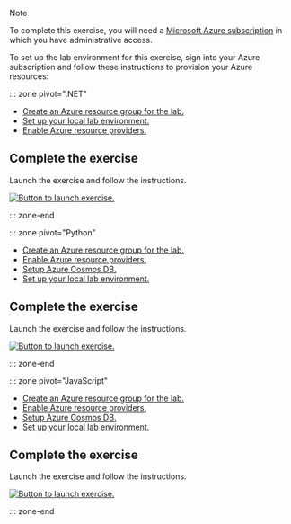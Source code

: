 > [!NOTE]
> To complete this exercise, you will need a [Microsoft Azure subscription](https://azure.microsoft.com/free) in which you have administrative access.

To set up the lab environment for this exercise, sign into your Azure subscription and follow these instructions to provision your Azure resources:

::: zone pivot=".NET"

- [Create an Azure resource group for the lab.](https://microsoftlearning.github.io/dp-420-cosmos-db-dev/instructions/00-create-resource-group.html)
- [Set up your local lab environment.](https://microsoftlearning.github.io/dp-420-cosmos-db-dev/instructions/00-setup-environment.html)
- [Enable Azure resource providers.](https://microsoftlearning.github.io/dp-420-cosmos-db-dev/instructions/00-update-resource-providers.html)

## Complete the exercise

Launch the exercise and follow the instructions.

[![Button to launch exercise.](../media/launch-exercise.png)](https://microsoftlearning.github.io/dp-420-cosmos-db-dev/instructions/09-sdk-queries.html)

::: zone-end

::: zone pivot="Python"

- [Create an Azure resource group for the lab.](https://solliancenet.github.io/microsoft-learning-path-build-copilots-with-cosmos-db-labs/common/instructions/00-create-resource-group.html)
- [Enable Azure resource providers.](https://solliancenet.github.io/microsoft-learning-path-build-copilots-with-cosmos-db-labs/common/instructions/00-update-resource-providers.html)
- [Setup Azure Cosmos DB.](https://solliancenet.github.io/microsoft-learning-path-build-copilots-with-cosmos-db-labs/common/instructions/00-setup-cosmos-db.html)
- [Set up your local lab environment.](https://solliancenet.github.io/microsoft-learning-path-build-copilots-with-cosmos-db-labs/python/instructions/00-setup-lab-environment.html)

## Complete the exercise

Launch the exercise and follow the instructions.

[![Button to launch exercise.](../media/launch-exercise.png)](https://solliancenet.github.io/microsoft-learning-path-build-copilots-with-cosmos-db-labs/python/instructions/05-sdk-queries.html)

::: zone-end

::: zone pivot="JavaScript"

- [Create an Azure resource group for the lab.](https://solliancenet.github.io/microsoft-learning-path-build-copilots-with-cosmos-db-labs/common/instructions/00-create-resource-group.html)
- [Enable Azure resource providers.](https://solliancenet.github.io/microsoft-learning-path-build-copilots-with-cosmos-db-labs/common/instructions/00-update-resource-providers.html)
- [Setup Azure Cosmos DB.](https://solliancenet.github.io/microsoft-learning-path-build-copilots-with-cosmos-db-labs/common/instructions/00-setup-cosmos-db.html)
- [Set up your local lab environment.](https://solliancenet.github.io/microsoft-learning-path-build-copilots-with-cosmos-db-labs/javascript/instructions/00-setup-lab-environment.html)

## Complete the exercise

Launch the exercise and follow the instructions.

[![Button to launch exercise.](../media/launch-exercise.png)](https://solliancenet.github.io/microsoft-learning-path-build-copilots-with-cosmos-db-labs/javascript/instructions/05-sdk-queries.html)

::: zone-end

